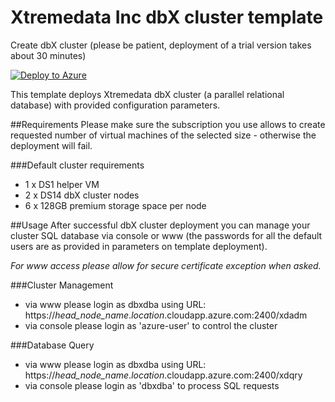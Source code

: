 # Xtremedata Inc dbX cluster template

Create dbX cluster (please be patient, deployment of a trial version takes about 30 minutes)

[![Deploy to Azure](http://azuredeploy.net/deploybutton.png)](https://portal.azure.com/#create/Microsoft.Template/uri/https%3A%2F%2Fraw.githubusercontent.com%2Fxtremedata%2Fazure-quickstart-templates%2Fmaster%2Fdbx-cluster-centos%2Fazuredeploy.json) 

This template deploys Xtremedata dbX cluster (a parallel relational database) with provided configuration parameters.

##Requirements
Please make sure the subscription you use allows to create requested number of virtual machines of the selected size - otherwise the deployment will fail.

###Default cluster requirements
* 1 x DS1 helper VM
* 2 x DS14 dbX cluster nodes
* 6 x 128GB premium storage space per node

##Usage
After successful dbX cluster deployment you can manage your cluster SQL database via console or www (the passwords for all the default users are as provided in parameters on template deployment).

_For www access please allow for secure certificate exception when asked._

###Cluster Management
* via www please login as dbxdba using URL: https://*head_node_name*.*location*.cloudapp.azure.com:2400/xdadm
* via console please login as 'azure-user' to control the cluster

###Database Query
* via www please login as dbxdba using URL: https://*head_node_name*.*location*.cloudapp.azure.com:2400/xdqry
* via console please login as 'dbxdba' to process SQL requests
